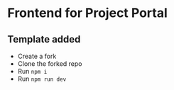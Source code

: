 # Frontend for Project Portal

## Template added

- Create a fork
- Clone the forked repo
- Run `npm i`
- Run `npm run dev`
